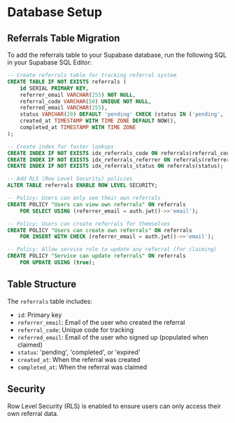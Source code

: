 # Database Setup

## Referrals Table Migration

To add the referrals table to your Supabase database, run the following SQL in your Supabase SQL Editor:

```sql
-- Create referrals table for tracking referral system
CREATE TABLE IF NOT EXISTS referrals (
    id SERIAL PRIMARY KEY,
    referrer_email VARCHAR(255) NOT NULL,
    referral_code VARCHAR(50) UNIQUE NOT NULL,
    referred_email VARCHAR(255),
    status VARCHAR(20) DEFAULT 'pending' CHECK (status IN ('pending', 'completed', 'expired')),
    created_at TIMESTAMP WITH TIME ZONE DEFAULT NOW(),
    completed_at TIMESTAMP WITH TIME ZONE
);

-- Create index for faster lookups
CREATE INDEX IF NOT EXISTS idx_referrals_code ON referrals(referral_code);
CREATE INDEX IF NOT EXISTS idx_referrals_referrer ON referrals(referrer_email);
CREATE INDEX IF NOT EXISTS idx_referrals_status ON referrals(status);

-- Add RLS (Row Level Security) policies
ALTER TABLE referrals ENABLE ROW LEVEL SECURITY;

-- Policy: Users can only see their own referrals
CREATE POLICY "Users can view own referrals" ON referrals
    FOR SELECT USING (referrer_email = auth.jwt()->>'email');

-- Policy: Users can create referrals for themselves
CREATE POLICY "Users can create own referrals" ON referrals
    FOR INSERT WITH CHECK (referrer_email = auth.jwt()->>'email');

-- Policy: Allow service role to update any referral (for claiming)
CREATE POLICY "Service can update referrals" ON referrals
    FOR UPDATE USING (true);
```

## Table Structure

The `referrals` table includes:
- `id`: Primary key
- `referrer_email`: Email of the user who created the referral
- `referral_code`: Unique code for tracking
- `referred_email`: Email of the user who signed up (populated when claimed)
- `status`: 'pending', 'completed', or 'expired'
- `created_at`: When the referral was created
- `completed_at`: When the referral was claimed

## Security

Row Level Security (RLS) is enabled to ensure users can only access their own referral data.